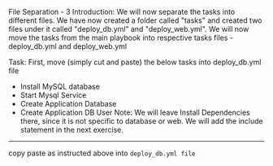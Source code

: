 File Separation - 3
Introduction: We will now separate the tasks into different files. We have now created a folder called "tasks" and created two files under it called "deploy_db.yml" and "deploy_web.yml". We will now move the tasks from the main playbook into respective tasks files - deploy_db.yml and deploy_web.yml 

Task: First, move (simply cut and paste) the below tasks into deploy_db.yml file 

- Install MySQL database 
- Start Mysql Service 
- Create Application Database 
- Create Application DB User 
Note: We will leave Install Dependencies there, since it is not specific to database or web. We will add the include statement in the next exercise.

-----------------------------------------

copy paste as instructed above into `deploy_db.yml file `
